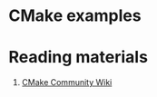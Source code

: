 # CMake examples

# Reading materials
1. [CMake Community Wiki](https://gitlab.kitware.com/cmake/community/wikis/home)
